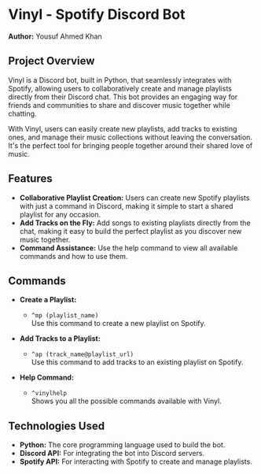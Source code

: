 # Vinyl - Spotify Discord Bot

**Author:** Yousuf Ahmed Khan

## Project Overview

Vinyl is a Discord bot, built in Python, that seamlessly integrates with Spotify, allowing users to collaboratively create and manage playlists directly from their Discord chat. This bot provides an engaging way for friends and communities to share and discover music together while chatting.

With Vinyl, users can easily create new playlists, add tracks to existing ones, and manage their music collections without leaving the conversation. It's the perfect tool for bringing people together around their shared love of music.

## Features

- **Collaborative Playlist Creation:** Users can create new Spotify playlists with just a command in Discord, making it simple to start a shared playlist for any occasion.
- **Add Tracks on the Fly:** Add songs to existing playlists directly from the chat, making it easy to build the perfect playlist as you discover new music together.
- **Command Assistance:** Use the help command to view all available commands and how to use them.

## Commands

- **Create a Playlist:**
  - `^mp (playlist_name)`  
    Use this command to create a new playlist on Spotify.
  
- **Add Tracks to a Playlist:**
  - `^ap (track_name@playlist_url)`  
    Use this command to add tracks to an existing playlist on Spotify.
  
- **Help Command:**
  - `^vinylhelp`  
    Shows you all the possible commands available with Vinyl.

## Technologies Used

- **Python:** The core programming language used to build the bot.
- **Discord API:** For integrating the bot into Discord servers.
- **Spotify API:** For interacting with Spotify to create and manage playlists.
